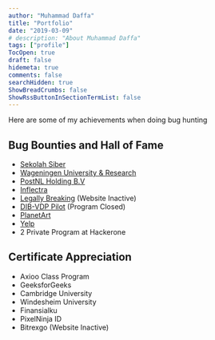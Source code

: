```yaml
---
author: "Muhammad Daffa"
title: "Portfolio"
date: "2019-03-09"
# description: "About Muhammad Daffa"
tags: ["profile"]
TocOpen: true
draft: false
hidemeta: true
comments: false
searchHidden: true
ShowBreadCrumbs: false
ShowRssButtonInSectionTermList: false
---
```


Here are some of my achievements when doing bug hunting

## Bug Bounties and Hall of Fame

- [Sekolah Siber](https://sekolahsiber.com/hall-of-fame/)
- [Wageningen University & Research](https://www.wur.nl/en/about-wur/privacy-and-information-security/hall-of-fame-responsible-disclosure.htm)
- [PostNL Holding B.V](https://www.postnl.nl/en/responsible-disclosure)
- [Inflectra](https://www.inflectra.com/company/responsible-disclosure.aspx)
- [Legally Breaking](https://legallybreaking.com/index.php?p=/hall-fame) (Website Inactive)
- [DIB-VDP Pilot](https://hackerone.com/dib-vdp-pilot) (Program Closed)
- [PlanetArt](https://hackerone.com/planetart/thanks)
- [Yelp](https://hackerone.com/yelp/thanks)
- 2 Private Program at Hackerone

## Certificate Appreciation

- Axioo Class Program
- GeeksforGeeks
- Cambridge University
- Windesheim University
- Finansialku
- PixelNinja ID
- Bitrexgo (Website Inactive)
